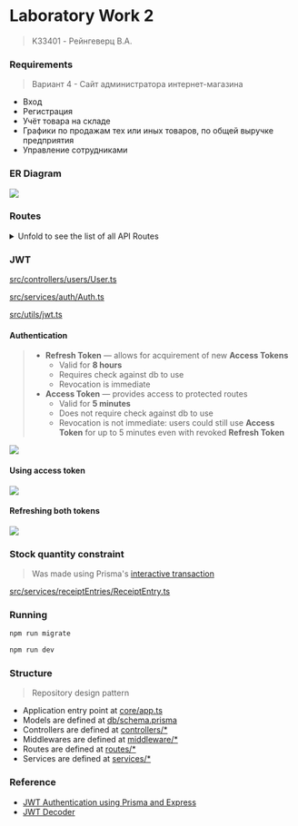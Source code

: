 # Laboratory Work 2
> K33401 - Рейнгеверц В.А.


### Requirements
> Вариант 4 - Сайт администратора интернет-магазина

- Вход
- Регистрация
- Учёт товара на складе
- Графики по продажам тех или иных товаров, по общей выручке предприятия
- Управление сотрудниками



### ER Diagram

![](https://i.imgur.com/GBXb3xs.png)


### Routes

<details>
    <summary>Unfold to see the list of all API Routes</summary>

    GET /users
    POST /users

    GET /users/:id
    PATCH /users/:id
    DELETE /users/:id

    POST /users/register

    POST /users/login

    POST /users/refreshToken

    POST /users/me

    POST /users/resetPassword

    GET /users/resetPassword/:id

    GET /products
    POST /products

    GET /products/:id
    PATCH /products/:id
    DELETE /products/:id

    GET /stocks
    POST /stocks

    GET /stocks/:id
    PATCH /stocks/:id
    DELETE /stocks/:id

    GET /warehouses
    POST /warehouses

    GET /warehouses/:id
    PATCH /warehouses/:id
    DELETE /warehouses/:id

    GET /receipts
    POST /receipts

    GET /receipts/:id
    PATCH /receipts/:id
    DELETE /receipts/:id

    GET /receiptEntries
    POST /receiptEntries

    GET /receiptEntries/:id
    PATCH /receiptEntries/:id
    DELETE /receiptEntries/:id

    GET /sales

    GET /sales/category/

    GET /sales/category/:category

    GET /sales/products/:productId
</details>

### JWT 

[src/controllers/users/User.ts](src/controllers/users/User.ts#L81)

[src/services/auth/Auth.ts](src/services/auth/Auth.ts)

[src/utils/jwt.ts](src/utils/jwt.ts)

#### Authentication
> - **Refresh Token** ― allows for acquirement of new **Access Tokens**
>   - Valid for **8 hours** 
>   - Requires check against db to use
>   - Revocation is immediate
> - **Access Token** ― provides access to protected routes
>   - Valid for **5 minutes**
>   - Does not require check against db to use
>   - Revocation is not immediate: users could still use **Access Token** for up to 5 minutes even with revoked **Refresh Token**


![](https://i.imgur.com/stVMxbO.png)

#### Using access token

![](https://i.imgur.com/bryP2ZC.png)


#### Refreshing both tokens

![](https://i.imgur.com/02YeBgh.png)


### Stock quantity constraint
> Was made using Prisma's [interactive transaction](https://stackoverflow.com/a/74292933)
> 

[src/services/receiptEntries/ReceiptEntry.ts](src/services/receiptEntries/ReceiptEntry.ts#L32)



### Running

```bash
npm run migrate
```

```bash
npm run dev
```


### Structure
> Repository design pattern

- Application entry point at [core/app.ts](./src/core/app.ts)
- Models are defined at [db/schema.prisma](./src/db/schema.prisma)
- Controllers are defined at [controllers/*](./src/controllers/users/User.ts)
- Middlewares are defined at [middleware/*](./src/middleware/isAuthenticated.ts)
- Routes are defined at [routes/*](./src/routes/users/User.ts)
- Services are defined at [services/*](./src/services/users/User.ts)

### Reference

- [JWT Authentication using Prisma and Express](https://dev.to/mihaiandrei97/jwt-authentication-using-prisma-and-express-37nk)
- [JWT Decoder](http://calebb.net/)